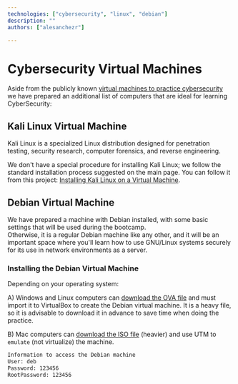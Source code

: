 ```yaml
---
technologies: ["cybersecurity", "linux", "debian"]
description: ""
authors: ["alesanchezr"]

---
```


# Cybersecurity Virtual Machines

Aside from the publicly known [virtual machines to practice cybersecurity](https://4geeks.com/lesson/virtual-machines-for-cybersecurity) we have prepared an additional list of computers that are ideal for learning CyberSecurity:

## Kali Linux Virtual Machine

Kali Linux is a specialized Linux distribution designed for penetration testing, security research, computer forensics, and reverse engineering.

We don't have a special procedure for installing Kali Linux; we follow the standard installation process suggested on the main page. You can follow it from this project: [Installing Kali Linux on a Virtual Machine](https://github.com/breatheco-de/installing-kali-linux-on-virtual-machine/tree/main).

## Debian Virtual Machine

We have prepared a machine with Debian installed, with some basic settings that will be used during the bootcamp.  
Otherwise, it is a regular Debian machine like any other, and it will be an important space where you'll learn how to use GNU/Linux systems securely for its use in network environments as a server.

### Installing the Debian Virtual Machine

Depending on your operating system:

A) Windows and Linux computers can [download the OVA file](https://storage.googleapis.com/breathecode/virtualbox/deb.ova) and must import it to VirtualBox to create the Debian virtual machine. It is a heavy file, so it is advisable to download it in advance to save time when doing the practice.  

B) Mac computers can [download the ISO file](https://storage.googleapis.com/breathecode/virtualbox/deb-iso.zip) (heavier) and use UTM to `emulate` (not virtualize) the machine.

```txt
Information to access the Debian machine
User: deb
Password: 123456
RootPassword: 123456
```
